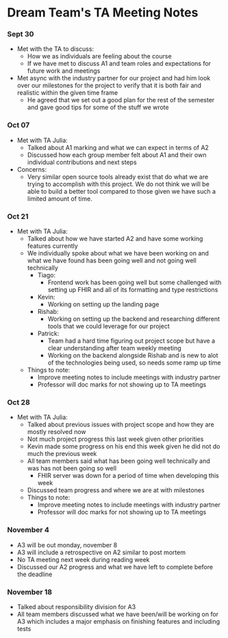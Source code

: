 # Dream Team's TA Meeting Notes

### Sept 30
- Met with the TA to discuss:
    - How we as individuals are feeling about the course
    - If we have met to discuss A1 and team roles and expectations for future work and meetings
 - Met async with the industry partner for our project and had him look over our milestones for the project to verify that it is both fair and realistic within the given time frame
     - He agreed that we set out a good plan for the rest of the semester and gave good tips for some of the stuff we wrote 

### Oct 07
- Met with TA Julia:
    - Talked about A1 marking and what we can expect in terms of A2
    - Discussed how each group member felt about A1 and their own individual contributions and next steps
- Concerns:
    - Very similar open source tools already exist that do what we are trying to accomplish with this project. We do not think we will be able to build a better tool compared to those given we have such a limited amount of time.  


### Oct 21
- Met with TA Julia:
    - Talked about how we have started A2 and have some working features currently
    - We individually spoke about what we have been working on and what we have found has been going well and not going well technically
        - Tiago:
            - Frontend work has been going well but some challenged with setting up FHIR and all of its formatting and type restrictions
        - Kevin:
            - Working on setting up the landing page
        - Rishab:
            - Working on setting up the backend and researching different tools that we could leverage for our project
        - Patrick:
            - Team had a hard time figuring out project scope but have a clear understanding after team weekly meeting
            - Working on the backend alongside Rishab and is new to alot of the technologies being used, so needs some ramp up time  
    - Things to note:
        - Improve meeting notes to include meetings with industry partner
        - Professor will doc marks for not showing up to TA meetings 


### Oct 28
- Met with TA Julia:
    - Talked about previous issues with project scope and how they are mostly resolved now
    - Not much project progress this last week given other priorities
    - Kevin made some progress on his end this week given he did not do much the previous week
    - All team members said what has been going well technically and was has not been going so well
        - FHIR server was down for a period of time when developing this week
    - Discussed team progress and where we are at with milestones
    - Things to note:
        - Improve meeting notes to include meetings with industry partner
        - Professor will doc marks for not showing up to TA meetings 
 
 ### November 4
- A3 will be out monday, november 8
- A3 will include a retrospective on A2 similar to post mortem
- No TA meeting next week during reading week
- Discussed our A2 progress and what we have left to complete before the deadline


### November 18
- Talked about responsibility division for A3
- All team members discussed what we have been/will be working on for A3 which includes a major emphasis on finishing features and including tests
